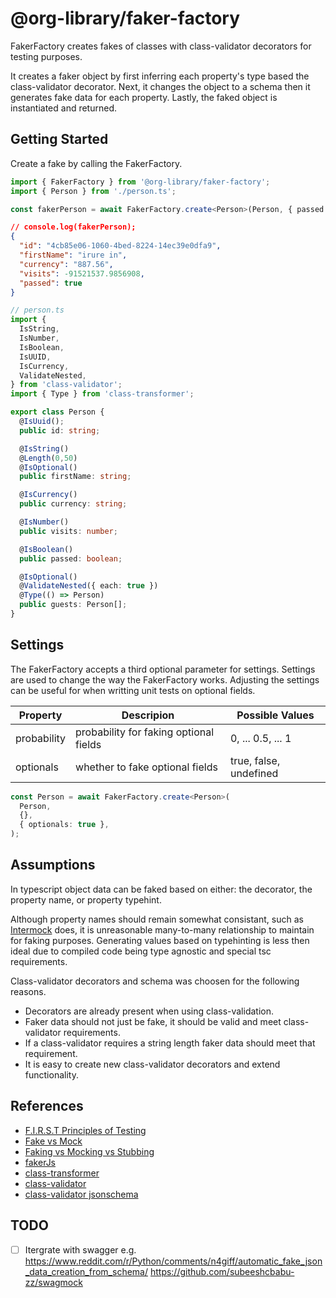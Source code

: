 # @org-library/faker-factory

FakerFactory creates fakes of classes with class-validator decorators for
testing purposes.

It creates a faker object by first inferring each property's type based the
class-validator decorator. Next, it changes the object to a schema then it
generates fake data for each property. Lastly, the faked object is instantiated
and returned.

## Getting Started

Create a fake by calling the FakerFactory.

```typescript
import { FakerFactory } from '@org-library/faker-factory';
import { Person } from './person.ts';

const fakerPerson = await FakerFactory.create<Person>(Person, { passed: true });
```

```json
// console.log(fakerPerson);
{
  "id": "4cb85e06-1060-4bed-8224-14ec39e0dfa9",
  "firstName": "irure in",
  "currency": "887.56",
  "visits": -91521537.9856908,
  "passed": true
}
```

```typescript
// person.ts
import {
  IsString,
  IsNumber,
  IsBoolean,
  IsUUID,
  IsCurrency,
  ValidateNested,
} from 'class-validator';
import { Type } from 'class-transformer';

export class Person {
  @IsUuid();
  public id: string;

  @IsString()
  @Length(0,50)
  @IsOptional()
  public firstName: string;

  @IsCurrency()
  public currency: string;

  @IsNumber()
  public visits: number;

  @IsBoolean()
  public passed: boolean;

  @IsOptional()
  @ValidateNested({ each: true })
  @Type(() => Person)
  public guests: Person[];
}
```

## Settings

The FakerFactory accepts a third optional parameter for settings. Settings are
used to change the way the FakerFactory works. Adjusting the settings can be
useful for when writting unit tests on optional fields.

| Property    | Descripion                             | Possible Values        |
| ----------- | -------------------------------------- | ---------------------- |
| probability | probability for faking optional fields | 0, ... 0.5, ... 1      |
| optionals   | whether to fake optional fields        | true, false, undefined |

```typescript
const Person = await FakerFactory.create<Person>(
  Person,
  {},
  { optionals: true },
);
```

## Assumptions

In typescript object data can be faked based on either: the decorator, the
property name, or property typehint.

Although property names should remain somewhat consistant, such as
[Intermock](https://github.com/google/intermock) does, it is unreasonable
many-to-many relationship to maintain for faking purposes. Generating values
based on typehinting is less then ideal due to compiled code being type agnostic
and special tsc requirements.

Class-validator decorators and schema was choosen for the following reasons.

- Decorators are already present when using class-validation.
- Faker data should not just be fake, it should be valid and meet
  class-validator requirements.
- If a class-validator requires a string length faker data should meet that
  requirement.
- It is easy to create new class-validator decorators and extend functionality.

## References

- [F.I.R.S.T Principles of Testing](https://medium.com/@tasdikrahman/f-i-r-s-t-principles-of-testing-1a497acda8d6)
- [Fake vs Mock](https://medium.com/@june.pravin/mocking-is-not-practical-use-fakes-e30cc6eaaf4e)
- [Faking vs Mocking vs Stubbing](https://www.educative.io/answers/what-is-faking-vs-mocking-vs-stubbinghttps://www.educative.io/answers/what-is-faking-vs-mocking-vs-stubbing)
- [fakerJs](https://fakerjs.dev/api/date.html#date)
- [class-transformer](https://github.com/typestack/class-transformer/tree/master)
- [class-validator](https://github.com/typestack/class-validator)
- [class-validator jsonschema](https://github.com/epiphone/class-validator-jsonschema)

## TODO

- [ ] Itergrate with swagger e.g.
      <https://www.reddit.com/r/Python/comments/n4giff/automatic_fake_json_data_creation_from_schema/>
      <https://github.com/subeeshcbabu-zz/swagmock>
